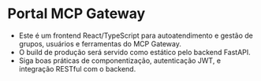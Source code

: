 <!-- Use this file to provide workspace-specific custom instructions to Copilot. For more details, visit https://code.visualstudio.com/docs/copilot/copilot-customization#_use-a-githubcopilotinstructionsmd-file -->

# Portal MCP Gateway
- Este é um frontend React/TypeScript para autoatendimento e gestão de grupos, usuários e ferramentas do MCP Gateway.
- O build de produção será servido como estático pelo backend FastAPI.
- Siga boas práticas de componentização, autenticação JWT, e integração RESTful com o backend.
